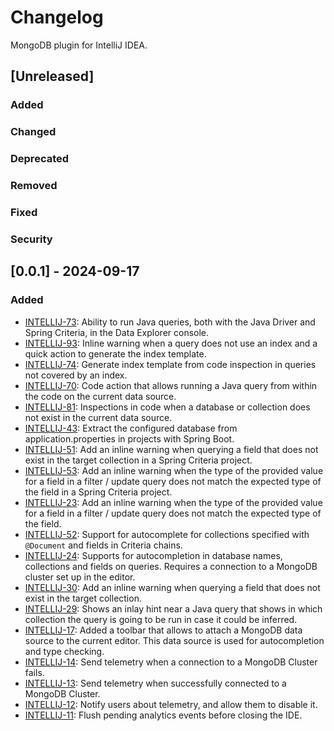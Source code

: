 # Changelog

MongoDB plugin for IntelliJ IDEA.

## [Unreleased]

### Added

### Changed

### Deprecated

### Removed

### Fixed

### Security

## [0.0.1] - 2024-09-17

### Added

- [INTELLIJ-73](https://jira.mongodb.org/browse/INTELLIJ-73): Ability to run Java queries, both with the Java Driver and
Spring Criteria, in the Data Explorer console.
- [INTELLIJ-93](https://jira.mongodb.org/browse/INTELLIJ-93): Inline warning when a query does not use an index and
a quick action to generate the index template.
- [INTELLIJ-74](https://jira.mongodb.org/browse/INTELLIJ-74): Generate index template from code inspection in queries not
covered by an index.
- [INTELLIJ-70](https://jira.mongodb.org/browse/INTELLIJ-70): Code action that allows running a Java query from within the code
on the current data source.
- [INTELLIJ-81](https://jira.mongodb.org/browse/INTELLIJ-81): Inspections in code when a database or collection does not exist
in the current data source.
- [INTELLIJ-43](https://jira.mongodb.org/browse/INTELLIJ-43): Extract the configured database from application.properties
in projects with Spring Boot.
- [INTELLIJ-51](https://jira.mongodb.org/browse/INTELLIJ-51): Add an inline warning when querying a field that does not
  exist in the target collection in a Spring Criteria project.
- [INTELLIJ-53](https://jira.mongodb.org/browse/INTELLIJ-53): Add an inline warning when the type of the provided value
  for a field in a filter / update query does not match the expected type of the field in a Spring Criteria project.
- [INTELLIJ-23](https://jira.mongodb.org/browse/INTELLIJ-23): Add an inline warning when the type of the provided value
  for a field in a filter / update query does not match the expected type of the field.
- [INTELLIJ-52](https://jira.mongodb.org/browse/INTELLIJ-52): Support for autocomplete for collections specified with 
`@Document` and fields in Criteria chains.  
- [INTELLIJ-24](https://jira.mongodb.org/browse/INTELLIJ-30): Supports for autocompletion in database names, collections and fields on queries. Requires 
a connection to a MongoDB cluster set up in the editor.
- [INTELLIJ-30](https://jira.mongodb.org/browse/INTELLIJ-30): Add an inline warning when querying a field that does not exist in the target
collection.
- [INTELLIJ-29](https://jira.mongodb.org/browse/INTELLIJ-29): Shows an inlay hint near a Java query that shows in which collection the query is
going to be run in case it could be inferred.
- [INTELLIJ-17](https://jira.mongodb.org/browse/INTELLIJ-17): Added a toolbar that allows to attach a MongoDB data source to the current editor.
This data source is used for autocompletion and type checking.
- [INTELLIJ-14](https://jira.mongodb.org/browse/INTELLIJ-14): Send telemetry when a connection to a MongoDB Cluster fails.
- [INTELLIJ-13](https://jira.mongodb.org/browse/INTELLIJ-13): Send telemetry when successfully connected to a MongoDB Cluster.
- [INTELLIJ-12](https://jira.mongodb.org/browse/INTELLIJ-12): Notify users about telemetry, and allow them to disable it.
- [INTELLIJ-11](https://jira.mongodb.org/browse/INTELLIJ-11): Flush pending analytics events before closing the IDE.
